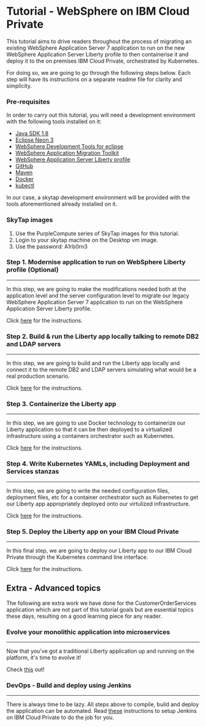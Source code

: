 # Tutorial - WebSphere on IBM Cloud Private

This tutorial aims to drive readers throughout the process of migrating an existing WebSphere Application Server 7 application to run on the new WebSphere Application Server Liberty profile to then containerise it and deploy it to the on premises IBM Cloud Private, orchestrated by Kubernetes.

For doing so, we are going to go through the following steps below. Each step will have its instructions on a separate readme file for clarity and simplicity.

### Pre-requisites

In order to carry out this tutorial, you will need a development environment with the following tools installed on it:

* [Java SDK 1.8](http://www.oracle.com/technetwork/java/javase/downloads/jdk8-downloads-2133151.html)
* [Eclipse Neon 3](http://www.eclipse.org/downloads/packages/eclipse-ide-java-ee-developers/neon3)
* [WebSphere Development Tools for eclipse](https://marketplace.eclipse.org/content/ibm-websphere-application-server-v9x-developer-tools)
* [WebSphere Application Migration Toolkit](https://developer.ibm.com/wasdev/downloads/#asset/tools-WebSphere_Application_Server_Migration_Toolkit)
* [WebSphere Application Server Liberty profile](https://developer.ibm.com/wasdev/downloads/download-latest-stable-websphere-liberty-runtime/)
* [GitHub](https://help.github.com/articles/set-up-git/)
* [Maven](https://maven.apache.org/download.cgi)
* [Docker](https://docs.docker.com/engine/installation/)
* [kubectl](https://kubernetes.io/docs/tasks/tools/install-kubectl/)

In our case, a skytap development environment will be provided with the tools aforementioned already installed on it.

### SkyTap images ###

1. Use the PurpleCompute series of SkyTap images for this tutorial.
2. Login to your skytap machine on the Desktop vm image.
3. Use the password: A1rb0rn3

### Step 1. Modernise application to run on WebSphere Liberty profile (Optional)
--------------------------------------------------------------------------------

In this step, we are going to make the modifications needed both at the application level and the server configuration level to migrate our legacy WebSphere Application Server 7 application to run on the WebSphere Application Server Liberty profile.

Click [here](step1.md) for the instructions.

### Step 2. Build & run the Liberty app locally talking to remote DB2 and LDAP servers
--------------------------------------------------------------------------------------

In this step, we are going to build and run the Liberty app locally and connect it to the remote DB2 and LDAP servers simulating what would be a real production scenario.

Click [here](step2.md) for the instructions.

### Step 3. Containerize the Liberty app
----------------------------------------

In this step, we are going to use Docker technology to containerize our Liberty application so that it can be then deployed to a virtualized infrastructure using a containers orchestrator such as Kubernetes.

Click [here](step3.md) for the instructions.

### Step 4. Write Kubernetes YAMLs, including Deployment and Services stanzas
-----------------------------------------------------------------------------

In this step, we are going to write the needed configuration files, deployment files, etc for a container orchestrator such as Kubernetes to get our Liberty app appropriately deployed onto our virtulized infrastructure.

Click [here](step4.md) for the instructions.

### Step 5. Deploy the Liberty app on your IBM Cloud Private
------------------------------------------------------------

In this final step, we are going to deploy our Liberty app to our IBM Cloud Private through the Kubernetes command line interface.

Click [here](step5.md) for the instructions.

## Extra - Advanced topics

The following are extra work we have done for the CustomerOrderServices application which are not part of this tutorial goals but are essential topics these days, resulting on a good learning piece for any reader.

### Evolve your monolithic application into microservices
---------------------------------------------------------

Now that you've got a traditional Liberty application up and running on the platform, it's time to evolve it!

Check [this](extra.md) out!

### DevOps - Build and deploy using Jenkins 
--------------------------------------------

There is always time to be lazy. All steps above to compile, build and deploy the application can be automated.
Read [these](DevOps/DevOps.md) instructions to setup Jenkins on IBM Cloud Private to do the job for you.

